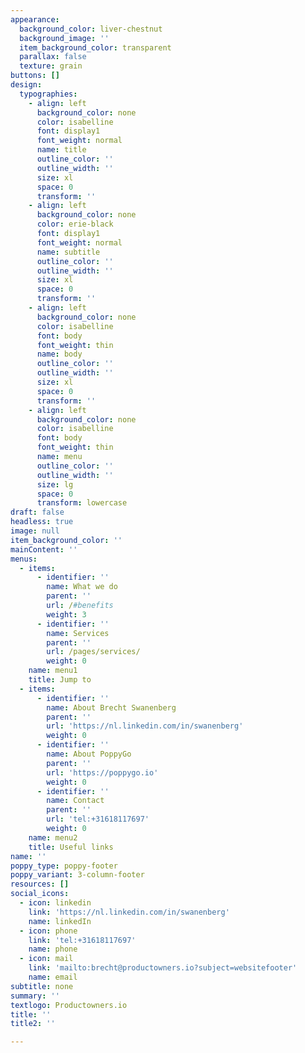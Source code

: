 ```yaml
---
appearance:
  background_color: liver-chestnut
  background_image: ''
  item_background_color: transparent
  parallax: false
  texture: grain
buttons: []
design:
  typographies:
    - align: left
      background_color: none
      color: isabelline
      font: display1
      font_weight: normal
      name: title
      outline_color: ''
      outline_width: ''
      size: xl
      space: 0
      transform: ''
    - align: left
      background_color: none
      color: erie-black
      font: display1
      font_weight: normal
      name: subtitle
      outline_color: ''
      outline_width: ''
      size: xl
      space: 0
      transform: ''
    - align: left
      background_color: none
      color: isabelline
      font: body
      font_weight: thin
      name: body
      outline_color: ''
      outline_width: ''
      size: xl
      space: 0
      transform: ''
    - align: left
      background_color: none
      color: isabelline
      font: body
      font_weight: thin
      name: menu
      outline_color: ''
      outline_width: ''
      size: lg
      space: 0
      transform: lowercase
draft: false
headless: true
image: null
item_background_color: ''
mainContent: ''
menus:
  - items:
      - identifier: ''
        name: What we do
        parent: ''
        url: /#benefits
        weight: 3
      - identifier: ''
        name: Services
        parent: ''
        url: /pages/services/
        weight: 0
    name: menu1
    title: Jump to
  - items:
      - identifier: ''
        name: About Brecht Swanenberg
        parent: ''
        url: 'https://nl.linkedin.com/in/swanenberg'
        weight: 0
      - identifier: ''
        name: About PoppyGo
        parent: ''
        url: 'https://poppygo.io'
        weight: 0
      - identifier: ''
        name: Contact
        parent: ''
        url: 'tel:+31618117697'
        weight: 0
    name: menu2
    title: Useful links
name: ''
poppy_type: poppy-footer
poppy_variant: 3-column-footer
resources: []
social_icons:
  - icon: linkedin
    link: 'https://nl.linkedin.com/in/swanenberg'
    name: linkedIn
  - icon: phone
    link: 'tel:+31618117697'
    name: phone
  - icon: mail
    link: 'mailto:brecht@productowners.io?subject=websitefooter'
    name: email
subtitle: none
summary: ''
textlogo: Productowners.io
title: ''
title2: ''

---
```

